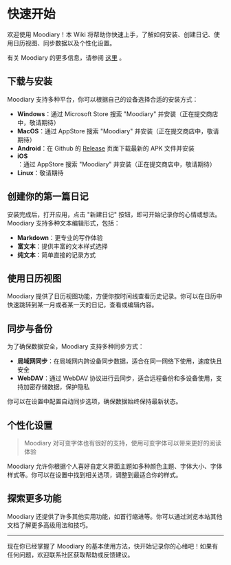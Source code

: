 # 快速开始

欢迎使用 Moodiary！本 Wiki 将帮助你快速上手，了解如何安装、创建日记、使用日历视图、同步数据以及个性化设置。

有关 Moodiary 的更多信息，请参阅 [这里](./moodiary) 。

## 下载与安装

Moodiary 支持多种平台，你可以根据自己的设备选择合适的安装方式：

- **Windows**：通过 Microsoft Store 搜索 "Moodiary" 并安装（正在提交商店中，敬请期待）
- **MacOS**：通过 AppStore 搜索 "Moodiary" 并安装（正在提交商店中，敬请期待）
- **Android**：在 Github 的 [Release](https://github.com/ZhuJHua/moodiary/releases) 页面下载最新的 APK 文件并安装
- **iOS**：通过 AppStore 搜索 "Moodiary" 并安装（正在提交商店中，敬请期待）
- **Linux**：敬请期待

## 创建你的第一篇日记

安装完成后，打开应用，点击 "新建日记" 按钮，即可开始记录你的心情或想法。Moodiary 支持多种文本编辑形式，包括：

- **Markdown**：更专业的写作体验
- **富文本**：提供丰富的文本样式选择
- **纯文本**：简单直接的记录方式

## 使用日历视图

Moodiary 提供了日历视图功能，方便你按时间线查看历史记录。你可以在日历中快速跳转到某一月或者某一天的日记，查看或编辑内容。

## 同步与备份

为了确保数据安全，Moodiary 支持多种同步方式：

- **局域网同步**：在局域网内跨设备同步数据，适合在同一网络下使用，速度快且安全
- **WebDAV**：通过 WebDAV 协议进行云同步，适合远程备份和多设备使用，支持加密存储数据，保护隐私

你可以在设置中配置自动同步选项，确保数据始终保持最新状态。

## 个性化设置

> Moodiary 对可变字体也有很好的支持，使用可变字体可以带来更好的阅读体验

Moodiary 允许你根据个人喜好自定义界面主题如多种颜色主题、字体大小、字体样式等。你可以在设置中找到相关选项，调整到最适合你的样式。

## 探索更多功能

Moodiary 还提供了许多其他实用功能，如首行缩进等。你可以通过浏览本站其他文档了解更多高级用法和技巧。

---

现在你已经掌握了 Moodiary
的基本使用方法，快开始记录你的心绪吧！如果有任何问题，欢迎联系社区获取帮助或反馈建议。